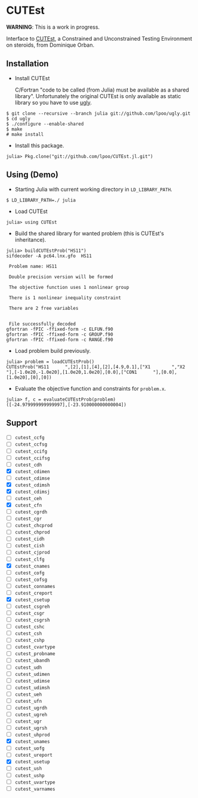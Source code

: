 # CUTEst

**WARNING**: This is a work in progress.

Interface to [CUTEst](http://ccpforge.cse.rl.ac.uk/gf/project/cutest/wiki/), a
Constrained and Unconstrained Testing Environment on steroids, from Dominique
Orban.

## Installation

- Install CUTEst

  C/Fortran "code to be called (from Julia) must be available as a shared
  library". Unfortunately the original CUTEst is only available as static
  library so you have to use [ugly](https://github.com/lpoo/ugly).

~~~
$ git clone --recursive --branch julia git://github.com/lpoo/ugly.git
$ cd ugly
$ ./configure --enable-shared
$ make
# make install
~~~

- Install this package.

~~~
julia> Pkg.clone("git://github.com/lpoo/CUTEst.jl.git")
~~~

## Using (Demo)

- Starting Julia with current working directory in `LD_LIBRARY_PATH`.

~~~
$ LD_LIBRARY_PATH=./ julia
~~~

- Load CUTEst


~~~
julia> using CUTEst
~~~

- Build the shared library for wanted problem (this is CUTEst's inheritance).

~~~
julia> buildCUTEstProb("HS11")
sifdecoder -A pc64.lnx.gfo  HS11

 Problem name: HS11

 Double precision version will be formed

 The objective function uses 1 nonlinear group

 There is 1 nonlinear inequality constraint

 There are 2 free variables


 File successfully decoded
gfortran -fPIC -ffixed-form -c ELFUN.f90
gfortran -fPIC -ffixed-form -c GROUP.f90
gfortran -fPIC -ffixed-form -c RANGE.f90
~~~

- Load problem build previously.

~~~
julia> problem = loadCUTEstProb()
CUTEstProb("HS11      ",[2],[1],[4],[2],[4.9,0.1],["X1        ","X2        "],[-1.0e20,-1.0e20],[1.0e20,1.0e20],[0.0],["CON1      "],[0.0],[1.0e20],[0],[0])
~~~

- Evaluate the objective function and constraints for `problem.x`.

~~~
julia> f, c = evaluateCUTEstProb(problem)
([-24.979999999999997],[-23.910000000000004])
~~~

## Support

- [ ] `cutest_ccfg`
- [ ] `cutest_ccfsg`
- [ ] `cutest_ccifg`
- [ ] `cutest_ccifsg`
- [ ] `cutest_cdh`
- [x] `cutest_cdimen`
- [ ] `cutest_cdimse`
- [x] `cutest_cdimsh`
- [x] `cutest_cdimsj`
- [ ] `cutest_ceh`
- [x] `cutest_cfn`
- [ ] `cutest_cgrdh`
- [ ] `cutest_cgr`
- [ ] `cutest_chcprod`
- [ ] `cutest_chprod`
- [ ] `cutest_cidh`
- [ ] `cutest_cish`
- [ ] `cutest_cjprod`
- [ ] `cutest_clfg`
- [x] `cutest_cnames`
- [ ] `cutest_cofg`
- [ ] `cutest_cofsg`
- [ ] `cutest_connames`
- [ ] `cutest_creport`
- [x] `cutest_csetup`
- [ ] `cutest_csgreh`
- [ ] `cutest_csgr`
- [ ] `cutest_csgrsh`
- [ ] `cutest_cshc`
- [ ] `cutest_csh`
- [ ] `cutest_cshp`
- [ ] `cutest_cvartype`
- [ ] `cutest_probname`
- [ ] `cutest_ubandh`
- [ ] `cutest_udh`
- [ ] `cutest_udimen`
- [ ] `cutest_udimse`
- [ ] `cutest_udimsh`
- [ ] `cutest_ueh`
- [ ] `cutest_ufn`
- [ ] `cutest_ugrdh`
- [ ] `cutest_ugreh`
- [ ] `cutest_ugr`
- [ ] `cutest_ugrsh`
- [ ] `cutest_uhprod`
- [x] `cutest_unames`
- [ ] `cutest_uofg`
- [ ] `cutest_ureport`
- [x] `cutest_usetup`
- [ ] `cutest_ush`
- [ ] `cutest_ushp`
- [ ] `cutest_uvartype`
- [ ] `cutest_varnames`
